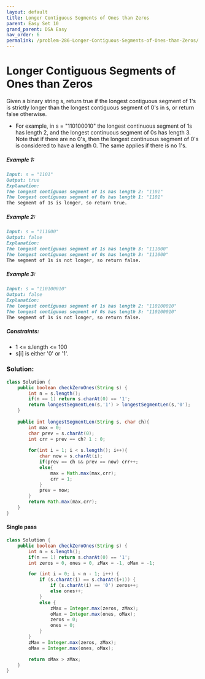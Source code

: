 ```yaml
---
layout: default
title: Longer Contiguous Segments of Ones than Zeros
parent: Easy Set 10
grand_parent: DSA Easy
nav_order: 6
permalink: /problem-286-Longer-Contiguous-Segments-of-Ones-than-Zeros/
---
```

# Longer Contiguous Segments of Ones than Zeros
Given a binary string s, return true if the longest contiguous segment of 1's is strictly longer than the longest contiguous segment of 0's in s, or return false otherwise.

* For example, in s = "110100010" the longest continuous segment of 1s has length 2, and the longest continuous segment of 0s has length 3.
Note that if there are no 0's, then the longest continuous segment of 0's is considered to have a length 0. The same applies if there is no 1's.

##### Example 1:
```markdown
Input: s = "1101"
Output: true
Explanation:
The longest contiguous segment of 1s has length 2: "1101"
The longest contiguous segment of 0s has length 1: "1101"
The segment of 1s is longer, so return true.
```
##### Example 2:
```markdown
Input: s = "111000"
Output: false
Explanation:
The longest contiguous segment of 1s has length 3: "111000"
The longest contiguous segment of 0s has length 3: "111000"
The segment of 1s is not longer, so return false.
```
##### Example 3:
```markdown
Input: s = "110100010"
Output: false
Explanation:
The longest contiguous segment of 1s has length 2: "110100010"
The longest contiguous segment of 0s has length 3: "110100010"
The segment of 1s is not longer, so return false.
```
##### Constraints:
* 1 <= s.length <= 100
* s[i] is either '0' or '1'.

### Solution:
```java
class Solution {
    public boolean checkZeroOnes(String s) {
        int n = s.length();
        if(n == 1) return s.charAt(0) == '1';
        return longestSegmentLen(s,'1') > longestSegmentLen(s,'0');
    }
    
    public int longestSegmentLen(String s, char ch){
        int max = 0;
        char prev = s.charAt(0);
        int crr = prev == ch? 1 : 0;
        
        for(int i = 1; i < s.length(); i++){
            char now = s.charAt(i);
            if(prev == ch && prev == now) crr++;
            else{
                max = Math.max(max,crr);
                crr = 1;
            }
            prev = now;
        }
        return Math.max(max,crr);
    }
}
```
#### Single pass
```java
class Solution {
    public boolean checkZeroOnes(String s) {
        int n = s.length();
        if(n == 1) return s.charAt(0) == '1';
        int zeros = 0, ones = 0, zMax = -1, oMax = -1;

        for (int i = 0; i < n - 1; i++) {
            if (s.charAt(i) == s.charAt(i+1)) {
                if (s.charAt(i) == '0') zeros++;
                else ones++;
            }
            else {
                zMax = Integer.max(zeros, zMax);
                oMax = Integer.max(ones, oMax);
                zeros = 0;
                ones = 0;
            }
        }
        zMax = Integer.max(zeros, zMax);
        oMax = Integer.max(ones, oMax);

        return oMax > zMax;
    }
}
```
